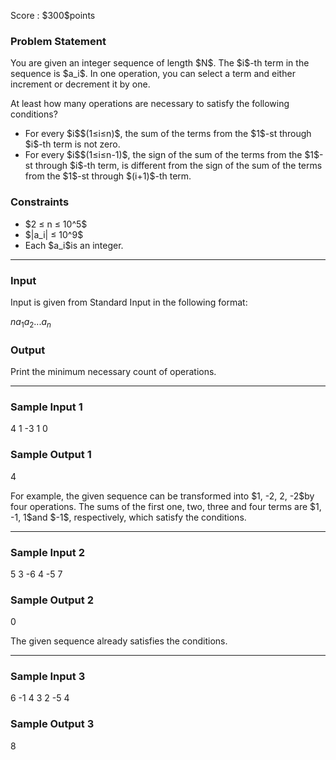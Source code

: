 
<div>

<span>

<span>

<p>
Score : $300$points
</p>

<div>

<section>

### **Problem Statement**

<p>
You are given an integer sequence of length $N$. The $i$-th term in the sequence is $a_i$.
In one operation, you can select a term and either increment or decrement it by one.
</p>

<p>
At least how many operations are necessary to satisfy the following conditions?
</p>

<ul>

<li>
For every $i$$(1≤i≤n)$, the sum of the terms from the $1$-st through $i$-th term is not zero.
</li>

<li>
For every $i$$(1≤i≤n-1)$, the sign of the sum of the terms from the $1$-st through $i$-th term, is different from the sign of the sum of the terms from the $1$-st through $(i+1)$-th term.
</li>

</ul>

</section>

</div>

<div>

<section>

### **Constraints**

<ul>

<li>
$2 ≤ n ≤ 10^5$
</li>

<li>
$|a_i| ≤ 10^9$
</li>

<li>
Each $a_i$is an integer.
</li>

</ul>

</section>

</div>

---

<div>

<div>

<section>

### **Input**

<p>
Input is given from Standard Input in the following format:
</p>

<div>

$n$$a_1$$a_2$$...$$a_n$
</div>

</section>

</div>

<div>

<section>

### **Output**

<p>
Print the minimum necessary count of operations.
</p>

</section>

</div>

</div>

---

<div>

<section>

### **Sample Input 1**

<div>

4
1 -3 1 0

</div>

</section>

</div>

<div>

<section>

### **Sample Output 1**

<div>

4

</div>

<p>
For example, the given sequence can be transformed into $1, -2, 2, -2$by four operations. The sums of the first one, two, three and four terms are $1, -1, 1$and $-1$, respectively, which satisfy the conditions.
</p>

</section>

</div>

---

<div>

<section>

### **Sample Input 2**

<div>

5
3 -6 4 -5 7

</div>

</section>

</div>

<div>

<section>

### **Sample Output 2**

<div>

0

</div>

<p>
The given sequence already satisfies the conditions.
</p>

</section>

</div>

---

<div>

<section>

### **Sample Input 3**

<div>

6
-1 4 3 2 -5 4

</div>

</section>

</div>

<div>

<section>

### **Sample Output 3**

<div>

8

</div>

</section>

</div>

</span>

</span>

</div>
